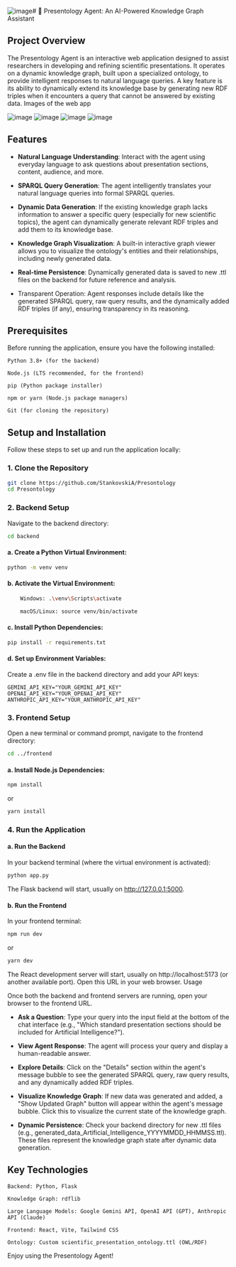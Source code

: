 ![image](https://github.com/user-attachments/assets/17233e7c-4d5b-482f-a13c-4cf305475ed3)# 🧠 Presentology Agent: An AI-Powered Knowledge Graph Assistant
## Project Overview

The Presentology Agent is an interactive web application designed to assist researchers in developing and refining scientific presentations. It operates on a dynamic knowledge graph, built upon a specialized ontology, to provide intelligent responses to natural language queries. A key feature is its ability to dynamically extend its knowledge base by generating new RDF triples when it encounters a query that cannot be answered by existing data.
Images of the web app

![image](https://github.com/user-attachments/assets/c09eb385-b794-4962-94ef-ecf210909e3b)
![image](https://github.com/user-attachments/assets/9235151f-edeb-4dec-b8e7-b24fc54ba2a1)
![image](https://github.com/user-attachments/assets/37022ae0-d49f-4b8f-b201-0722ce308925)
![image](https://github.com/user-attachments/assets/d865de2f-135c-44e0-a61e-b2a8c11e3ed2)



## Features

-  **Natural Language Understanding**: Interact with the agent using everyday language to ask questions about presentation sections, content, audience, and more.

-  **SPARQL Query Generation**: The agent intelligently translates your natural language queries into formal SPARQL queries.

-  **Dynamic Data Generation**: If the existing knowledge graph lacks information to answer a specific query (especially for new scientific topics), the agent can dynamically generate relevant RDF triples and add them to its knowledge base.

-  **Knowledge Graph Visualization**: A built-in interactive graph viewer allows you to visualize the ontology's entities and their relationships, including newly generated data.

- **Real-time Persistence**: Dynamically generated data is saved to new .ttl files on the backend for future reference and analysis.

- Transparent Operation: Agent responses include details like the generated SPARQL query, raw query results, and the dynamically added RDF triples (if any), ensuring transparency in its reasoning.

## Prerequisites

Before running the application, ensure you have the following installed:

    Python 3.8+ (for the backend)

    Node.js (LTS recommended, for the frontend)

    pip (Python package installer)

    npm or yarn (Node.js package managers)

    Git (for cloning the repository)

## Setup and Installation

Follow these steps to set up and run the application locally:
### 1. Clone the Repository

```bash
git clone https://github.com/StankovskiA/Presontology
cd Presontology
```


### 2. Backend Setup

Navigate to the backend directory:
```bash
cd backend
```


#### a. Create a Python Virtual Environment:
```bash
python -m venv venv
```


#### b. Activate the Virtual Environment:
```bash
    Windows: .\venv\Scripts\activate
```
```bash
    macOS/Linux: source venv/bin/activate
```

#### c. Install Python Dependencies:

```bash
pip install -r requirements.txt
```



#### d. Set up Environment Variables:

Create a .env file in the backend directory and add your API keys:

```
GEMINI_API_KEY="YOUR_GEMINI_API_KEY"
OPENAI_API_KEY="YOUR_OPENAI_API_KEY"
ANTHROPIC_API_KEY="YOUR_ANTHROPIC_API_KEY"
```

### 3. Frontend Setup

Open a new terminal or command prompt, navigate to the frontend directory:

```bash
cd ../frontend
```


#### a. Install Node.js Dependencies:

```bash
npm install
```
or 
```bash
yarn install
```

### 4. Run the Application
#### a. Run the Backend

In your backend terminal (where the virtual environment is activated):
```bash
python app.py
```

The Flask backend will start, usually on http://127.0.0.1:5000.

#### b. Run the Frontend

In your frontend terminal:

```bash
npm run dev
```
or
```bash
yarn dev
```


The React development server will start, usually on http://localhost:5173 (or another available port). Open this URL in your web browser.
Usage

Once both the backend and frontend servers are running, open your browser to the frontend URL.

- **Ask a Question**: Type your query into the input field at the bottom of the chat interface (e.g., "Which standard presentation sections should be included for Artificial Intelligence?").

- **View Agent Response**: The agent will process your query and display a human-readable answer.

- **Explore Details**: Click on the "Details" section within the agent's message bubble to see the generated SPARQL query, raw query results, and any dynamically added RDF triples.

- **Visualize Knowledge Graph**: If new data was generated and added, a "Show Updated Graph" button will appear within the agent's message bubble. Click this to visualize the current state of the knowledge graph.

- **Dynamic Persistence**: Check your backend directory for new .ttl files (e.g., generated_data_Artificial_Intelligence_YYYYMMDD_HHMMSS.ttl). These files represent the knowledge graph state after dynamic data generation.

## Key Technologies

    Backend: Python, Flask

    Knowledge Graph: rdflib

    Large Language Models: Google Gemini API, OpenAI API (GPT), Anthropic API (Claude)

    Frontend: React, Vite, Tailwind CSS

    Ontology: Custom scientific_presentation_ontology.ttl (OWL/RDF)

Enjoy using the Presentology Agent!
